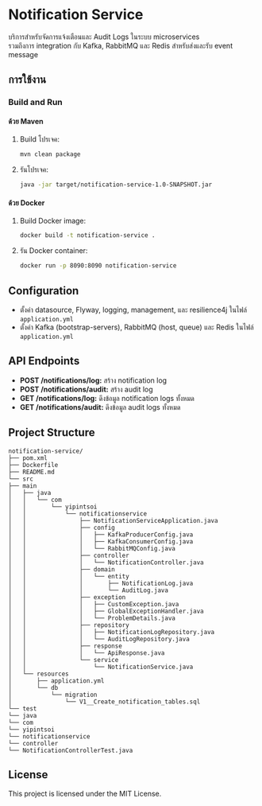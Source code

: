 # Notification Service

บริการสำหรับจัดการแจ้งเตือนและ Audit Logs ในระบบ microservices  
รวมถึงการ integration กับ Kafka, RabbitMQ และ Redis สำหรับส่งและรับ event message

## การใช้งาน

### Build and Run

#### ด้วย Maven
1. Build โปรเจค:
   ```bash
   mvn clean package

2. รันโปรเจค:
   ```bash
   java -jar target/notification-service-1.0-SNAPSHOT.jar

#### ด้วย Docker
1. Build Docker image:
   ```bash
   docker build -t notification-service .

2. รัน Docker container:
   ```bash
   docker run -p 8090:8090 notification-service

## Configuration
- ตั้งค่า datasource, Flyway, logging, management, และ resilience4j ในไฟล์ `application.yml`
- ตั้งค่า Kafka (bootstrap-servers), RabbitMQ (host, queue) และ Redis ในไฟล์ `application.yml`

## API Endpoints
- **POST /notifications/log:** สร้าง notification log
- **POST /notifications/audit:** สร้าง audit log
- **GET /notifications/log:** ดึงข้อมูล notification logs ทั้งหมด
- **GET /notifications/audit:** ดึงข้อมูล audit logs ทั้งหมด

## Project Structure
    notification-service/
    ├── pom.xml
    ├── Dockerfile
    ├── README.md
    └── src
    ├── main
    │   ├── java
    │   │   └── com
    │   │       └── yipintsoi
    │   │           └── notificationservice
    │   │               ├── NotificationServiceApplication.java
    │   │               ├── config
    │   │               │   ├── KafkaProducerConfig.java
    │   │               │   ├── KafkaConsumerConfig.java
    │   │               │   └── RabbitMQConfig.java
    │   │               ├── controller
    │   │               │   └── NotificationController.java
    │   │               ├── domain
    │   │               │   └── entity
    │   │               │       ├── NotificationLog.java
    │   │               │       └── AuditLog.java
    │   │               ├── exception
    │   │               │   ├── CustomException.java
    │   │               │   ├── GlobalExceptionHandler.java
    │   │               │   └── ProblemDetails.java
    │   │               ├── repository
    │   │               │   ├── NotificationLogRepository.java
    │   │               │   └── AuditLogRepository.java
    │   │               ├── response
    │   │               │   └── ApiResponse.java
    │   │               └── service
    │   │                   └── NotificationService.java
    │   └── resources
    │       ├── application.yml
    │       └── db
    │           └── migration
    │               └── V1__Create_notification_tables.sql
    └── test
    └── java
    └── com
    └── yipintsoi
    └── notificationservice
    └── controller
    └── NotificationControllerTest.java

## License

This project is licensed under the MIT License.
